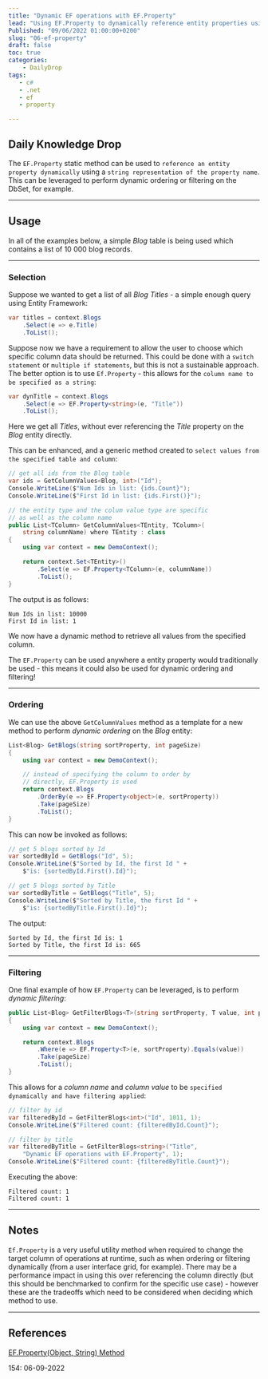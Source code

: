```yaml
---
title: "Dynamic EF operations with EF.Property"
lead: "Using EF.Property to dynamically reference entity properties using a string"
Published: "09/06/2022 01:00:00+0200"
slug: "06-ef-property"
draft: false
toc: true
categories:
    - DailyDrop
tags:
   - c#
   - .net
   - ef
   - property

---
```


## Daily Knowledge Drop

The `EF.Property` static method can be used to `reference an entity property dynamically` using a `string representation of the property name`. This can be leveraged to perform dynamic ordering or filtering on the DbSet, for example.

---

## Usage

In all of the examples below, a simple _Blog_ table is being used which contains a list of 10 000 blog records.

---

### Selection

Suppose we wanted to get a list of all _Blog Titles_ - a simple enough query using Entity Framework:

``` csharp
var titles = context.Blogs
    .Select(e => e.Title)
    .ToList();
```

Suppose now we have a requirement to allow the user to choose which specific column data should be returned. This could be done with a `switch statement` or `multiple if statements`, but this is not a sustainable approach. The better option is to use `Ef.Property` - this allows for the `column name to be specified as a string`:

``` csharp
var dynTitle = context.Blogs
    .Select(e => EF.Property<string>(e, "Title"))
    .ToList();
```

Here we get all _Titles_, without ever referencing the _Title_ property on the _Blog_ entity directly.

This can be enhanced, and a generic method created to `select values from the specified table and column`:

``` csharp
// get all ids from the Blog table
var ids = GetColumnValues<Blog, int>("Id");
Console.WriteLine($"Num Ids in list: {ids.Count}");
Console.WriteLine($"First Id in list: {ids.First()}");

// the entity type and the colum value type are specific
// as well as the column name
public List<TColumn> GetColumnValues<TEntity, TColumn>(
    string columnName) where TEntity : class
{
    using var context = new DemoContext();

    return context.Set<TEntity>()
        .Select(e => EF.Property<TColumn>(e, columnName))
        .ToList();
}
```

The output is as follows:

``` terminal
Num Ids in list: 10000
First Id in list: 1
```

We now have a dynamic method to retrieve all values from the specified column.  

The `EF.Property` can be used anywhere a entity property would traditionally be used - this means it could also be used for dynamic ordering and filtering!

---

### Ordering

We can use the above `GetColumnValues` method as a template for a new method to perform _dynamic ordering_ on the _Blog_ entity:

``` csharp
List<Blog> GetBlogs(string sortProperty, int pageSize)
{
    using var context = new DemoContext();

    // instead of specifying the column to order by 
    // directly, EF.Property is used
    return context.Blogs
        .OrderBy(e => EF.Property<object>(e, sortProperty))
        .Take(pageSize)
        .ToList();
}
```

This can now be invoked as follows:

``` csharp
// get 5 blogs sorted by Id
var sortedById = GetBlogs("Id", 5);
Console.WriteLine($"Sorted by Id, the first Id " +
    $"is: {sortedById.First().Id}");

// get 5 blogs sorted by Title
var sortedByTitle = GetBlogs("Title", 5);
Console.WriteLine($"Sorted by Title, the first Id " +
    $"is: {sortedByTitle.First().Id}");
```

The output:

``` terminal
Sorted by Id, the first Id is: 1
Sorted by Title, the first Id is: 665
```

---

### Filtering

One final example of how `EF.Property` can be leveraged, is to perform _dynamic filtering_:

``` csharp
public List<Blog> GetFilterBlogs<T>(string sortProperty, T value, int pageSize)
{
    using var context = new DemoContext();

    return context.Blogs
        .Where(e => EF.Property<T>(e, sortProperty).Equals(value))
        .Take(pageSize)
        .ToList();
}
```

This allows for a _column name_ and _column value_ to be `specified dynamically and have filtering applied`:

``` csharp
// filter by id
var filteredById = GetFilterBlogs<int>("Id", 1011, 1);
Console.WriteLine($"Filtered count: {filteredById.Count}");

// filter by title
var filteredByTitle = GetFilterBlogs<string>("Title", 
    "Dynamic EF operations with EF.Property", 1);
Console.WriteLine($"Filtered count: {filteredByTitle.Count}");
```

Executing the above:

``` terminal
Filtered count: 1
Filtered count: 1
```

---

## Notes

`Ef.Property` is a very useful utility method when required to change the target column of operations at runtime, such as when ordering or filtering dynamically (from a user interface grid, for example). There may be a performance impact in using this over referencing the column directly (but this should be benchmarked to confirm for the specific use case) - however these are the tradeoffs which need to be considered when deciding which method to use.

---

## References

[EF.Property<TProperty>(Object, String) Method](https://docs.microsoft.com/en-us/dotnet/api/microsoft.entityframeworkcore.ef.property?view=efcore-6.0)   

<?# DailyDrop ?>154: 06-09-2022<?#/ DailyDrop ?>
